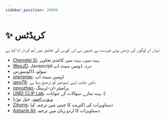 ```yaml
---
sidebar_position: 20000
---
```


# ✨ کریڈٹس

یہاں ان لوگوں کی بڑھتی ہوئی فہرست ہے جنہوں نے اس کورس کی تخلیق میں اہم کردار ادا کیا ہے:

- [Chenglei Si](https://noviscl.github.io)، بہت سی، بہت سی کاغذی تجاویز
- [WesJD](https://wesleysmith.dev)، Javascript درد، ڈومین سیٹ اپ
- سولو، ڈاکوسورس
- [snpranav](https://twitter.com/snpranav)، ڈومین سیٹ اپ
- [jayo78](https://github.com/jayo78)، بائیں جانب اپنے ایموجیز کو ترجیح دیتا ہے
- [zeyuzhao](https://github.com/Zeyuzhao)، پرامپٹر-ان-ٹریننگ
- [UMD CLIP Lab](https://wiki.umiacs.umd.edu/clip/index.php/Main_Page)، بہت سارے سوالات کے جوابات :)
- [وہوب احمد](https://github.com/wahub-ahmed)، جیل توڑنا
- [Zihong](https://github.com/1openwindow)، دستاویزات کی اکثریت کا چینی میں ترجمہ کیا
- [Asharib Ali](https://github.com/asharibali) دستاویزات کا اردو زبان میں ترجمہ